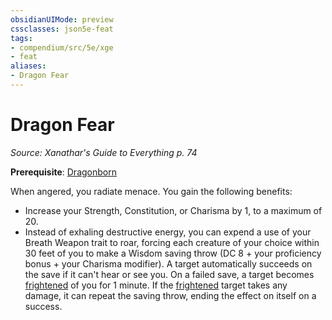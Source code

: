 ```yaml
---
obsidianUIMode: preview
cssclasses: json5e-feat
tags:
- compendium/src/5e/xge
- feat
aliases:
- Dragon Fear
---
```

# Dragon Fear
*Source: Xanathar's Guide to Everything p. 74*  

**Prerequisite**: [Dragonborn](/3-Mechanics/CLI/races/dragonborn-xphb.md)

When angered, you radiate menace. You gain the following benefits:

- Increase your Strength, Constitution, or Charisma by 1, to a maximum of 20.  
- Instead of exhaling destructive energy, you can expend a use of your Breath Weapon trait to roar, forcing each creature of your choice within 30 feet of you to make a Wisdom saving throw (DC 8 + your proficiency bonus + your Charisma modifier). A target automatically succeeds on the save if it can't hear or see you. On a failed save, a target becomes [frightened](conditions.md#Frightened) of you for 1 minute. If the [frightened](conditions.md#Frightened) target takes any damage, it can repeat the saving throw, ending the effect on itself on a success.
